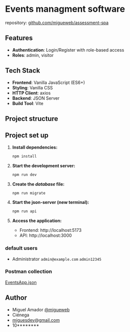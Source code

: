 # Events managment software


repository: [github.com/migueweb/assessment-spa](https://github.com/migueweb/assessment-spa)

## Features

- **Authentication**: Login/Register with role-based access
- **Roles**: admin, visitor

## Tech Stack

- **Frontend**: Vanilla JavaScript (ES6+)
- **Styling**: Vanilla CSS
- **HTTP Client**: axios
- **Backend**: JSON Server
- **Build Tool**: Vite

## Project structure

## Project set up

1. **Install dependencies:**
   ```bash
   npm install
   ```

2. **Start the development server:**
   ```bash
   npm run dev
   ```
3. **Create the *database* file:**
   ```bash
   npm run migrate
   ```

4. **Start the json-server (new terminal):**
   ```bash
   npm run api
   ```

5. **Access the application:**
   - Frontend: http://localhost:5173
   - API: http://localhost:3000
 
### default users 
+ Administrator `admin@example.com` `admin12345`

### Postman collection
[EventsApp.json](EventsApp.json)
## Author
+ Miguel Amador [@migueweb](https://github.com/migueweb)
+ Ciénega
+ miguesdev@gmail.com
+ 10********